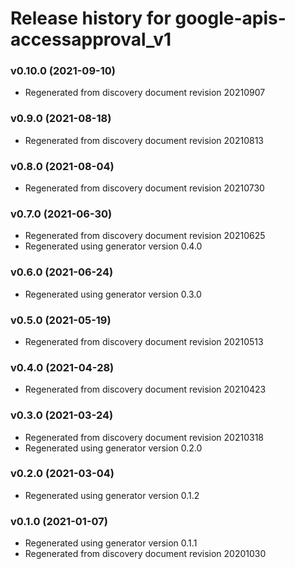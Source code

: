 # Release history for google-apis-accessapproval_v1

### v0.10.0 (2021-09-10)

* Regenerated from discovery document revision 20210907

### v0.9.0 (2021-08-18)

* Regenerated from discovery document revision 20210813

### v0.8.0 (2021-08-04)

* Regenerated from discovery document revision 20210730

### v0.7.0 (2021-06-30)

* Regenerated from discovery document revision 20210625
* Regenerated using generator version 0.4.0

### v0.6.0 (2021-06-24)

* Regenerated using generator version 0.3.0

### v0.5.0 (2021-05-19)

* Regenerated from discovery document revision 20210513

### v0.4.0 (2021-04-28)

* Regenerated from discovery document revision 20210423

### v0.3.0 (2021-03-24)

* Regenerated from discovery document revision 20210318
* Regenerated using generator version 0.2.0

### v0.2.0 (2021-03-04)

* Regenerated using generator version 0.1.2

### v0.1.0 (2021-01-07)

* Regenerated using generator version 0.1.1
* Regenerated from discovery document revision 20201030

